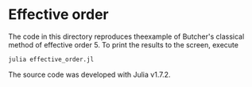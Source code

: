 #  Effective order

The code in this directory reproduces theexample of Butcher's classical method
of effective order 5. To print the results to the screen, execute
```bash
julia effective_order.jl
```

The source code was developed with Julia v1.7.2.
